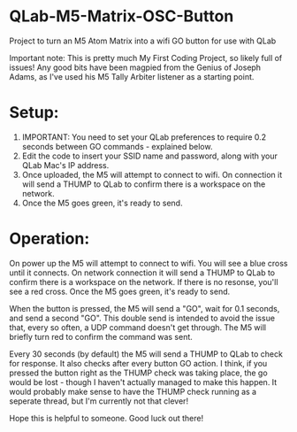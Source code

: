 # QLab-M5-Matrix-OSC-Button
Project to turn an M5 Atom Matrix into a wifi GO button for use with QLab

Important note: This is pretty much My First Coding Project, so likely full of issues! Any good bits have been magpied from the Genius of Joseph Adams, as I've used his M5 Tally Arbiter listener as a starting point.

# Setup:
1) IMPORTANT: You need to set your QLab preferences to require 0.2 seconds between GO commands - explained below.
2) Edit the code to insert your SSID name and password, along with your QLab Mac's IP address.
3) Once uploaded, the M5 will attempt to connect to wifi. On connection it will send a THUMP to QLab to confirm there is a workspace on the network.
4) Once the M5 goes green, it's ready to send.

# Operation:
On power up the M5 will attempt to connect to wifi. You will see a blue cross until it connects.
On network connection it will send a THUMP to QLab to confirm there is a workspace on the network. If there is no resonse, you'll see a red cross.
Once the M5 goes green, it's ready to send.

When the button is pressed, the M5 will send a "GO", wait for 0.1 seconds, and send a second "GO".
This double send is intended to avoid the issue that, every so often, a UDP command doesn't get through.
The M5 will briefly turn red to confirm the command was sent.

Every 30 seconds (by default) the M5 will send a THUMP to QLab to check for response. It also checks after every button GO action. I think, if you pressed the button right as the THUMP check was taking place, the go would be lost - though I haven't actually managed to make this happen. It would probably make sense to have the THUMP check running as a seperate thread, but I'm currently not that clever!

Hope this is helpful to someone. Good luck out there!

